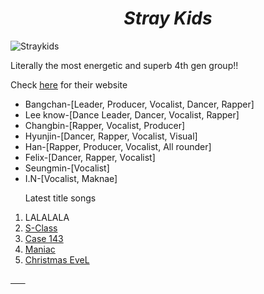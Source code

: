 <html>
<head>
<style>
h1 {
  text-align: center;
}
</style>
</head>
<body>
  <i><h1>Stray Kids</h1></i>
  <img src="https://lv2-cdn.azureedge.net/straykids/0611021d714948388f19cce9635539ce-09%20%EB%8B%A8%EC%B2%B4-1_019_13971-F2.jpg" alt="Straykids">
  <p>Literally the most energetic and superb 4th gen group!!</p>
  <p>Check <a href="https://straykids.jype.com/"> <u>here</u></a> for their website</p>
  <ul>
    <li>Bangchan-[Leader, Producer, Vocalist, Dancer, Rapper]</li>
    <li>Lee know-[Dance Leader, Dancer, Vocalist, Rapper]</li>
    <li>Changbin-[Rapper, Vocalist, Producer]</li>
    <li>Hyunjin-[Dancer, Rapper, Vocalist, Visual]</li>
    <li>Han-[Rapper, Producer, Vocalist, All rounder]</li>
    <li>Felix-[Dancer, Rapper, Vocalist]</li>
    <li>Seungmin-[Vocalist]</li>
    <li>I.N-[Vocalist, Maknae]</li>
    </ul>
    <ol>
      <p>Latest title songs</p>
      <li>LALALALA</li><a href="https://youtu.be/dBDkYofMUs4?si=CvKo3W7gwPnc9NV2">
      <li>S-Class</li><a href="https://youtu.be/JsOOis4bBFg?si=Y2OI-B2_fEogt4Eg">
      <li>Case 143</li><a href="https://youtu.be/jYSlpC6Ud2A?si=Ot9VUSD83o1MbbT3">
      <li>Maniac</li><a href="https://youtu.be/OvioeS1ZZ7o?si=M5rtbp-ZPKycOkxk">
      <li>Christmas EveL</li><a href="https://youtu.be/57n4dZAPxNY?si=dGEyd9ilQL9r_P97">
      </ol>
      </body>
</html>
